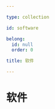 ```yaml
---

type: collection

id: software

belong:
  id: null
  order: 0

title: 软件

---
```


# 软件

<ShowBreadcrumb />

<ShowResources />
